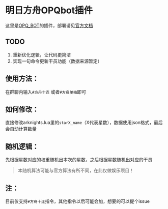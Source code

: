 # 明日方舟OPQbot插件
这里是[OPQ_BOT](https://github.com/OPQBOT/OPQ)的插件，部署请见[官方文档](https://github.com/OPQBOT/OPQ/wiki/%E5%AE%89%E8%A3%85%E6%8C%87%E5%8D%97)

## TODO
1. 重新优化逻辑，让代码更简洁
2. 实现一句命令更新干员功能（数据来源暂定）

## 使用方法：
在群聊内输入`#方舟十连` 或者`#方舟单抽`即可

## 如何修改：
直接修改arknights.lua里的`starX_name`（X代表星数），数据使用json格式，最后会自动计算数量

## 随机逻辑：
先根据星数对应的权重随机出本次的星数，之后根据星数随机出对应的干员
> 本随机算法可能与官方算法有所不同，在此仅做娱乐项目！

## 注：
目前仅支持`#方舟十连`指令，其他指令以后可能会加，想要的可以提个issue
